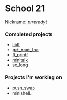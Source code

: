 # School 21

Nickname: *pmeredyt*

### Completed projects
* [libft](https://github.com/Vlad173/school21/blob/master/subjects/libft.pdf)
* [get_next_line](https://github.com/Vlad173/school21/blob/master/subjects/get_next_line.pdf)
* [ft_printf](https://github.com/Vlad173/school21/blob/master/subjects/ft_printf.pdf)
* [minitalk](https://github.com/Vlad173/school21/blob/master/subjects/minitalk.pdf)
* [so_long](https://github.com/Vlad173/school21/blob/master/subjects/so_long.pdf)

### Projects i'm working on
* [push_swap](https://github.com/Vlad173/school21/blob/master/subjects/push_swap)
* minishell...
